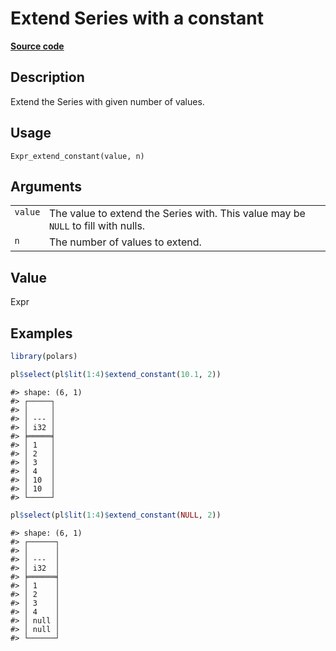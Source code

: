 

# Extend Series with a constant

[**Source code**](https://github.com/pola-rs/r-polars/tree/main/R/expr__expr.R#L3152)

## Description

Extend the Series with given number of values.

## Usage

<pre><code class='language-R'>Expr_extend_constant(value, n)
</code></pre>

## Arguments

<table>
<tr>
<td style="white-space: nowrap; font-family: monospace; vertical-align: top">
<code id="Expr_extend_constant_:_value">value</code>
</td>
<td>
The value to extend the Series with. This value may be <code>NULL</code>
to fill with nulls.
</td>
</tr>
<tr>
<td style="white-space: nowrap; font-family: monospace; vertical-align: top">
<code id="Expr_extend_constant_:_n">n</code>
</td>
<td>
The number of values to extend.
</td>
</tr>
</table>

## Value

Expr

## Examples

``` r
library(polars)

pl$select(pl$lit(1:4)$extend_constant(10.1, 2))
```

    #> shape: (6, 1)
    #> ┌─────┐
    #> │     │
    #> │ --- │
    #> │ i32 │
    #> ╞═════╡
    #> │ 1   │
    #> │ 2   │
    #> │ 3   │
    #> │ 4   │
    #> │ 10  │
    #> │ 10  │
    #> └─────┘

``` r
pl$select(pl$lit(1:4)$extend_constant(NULL, 2))
```

    #> shape: (6, 1)
    #> ┌──────┐
    #> │      │
    #> │ ---  │
    #> │ i32  │
    #> ╞══════╡
    #> │ 1    │
    #> │ 2    │
    #> │ 3    │
    #> │ 4    │
    #> │ null │
    #> │ null │
    #> └──────┘
